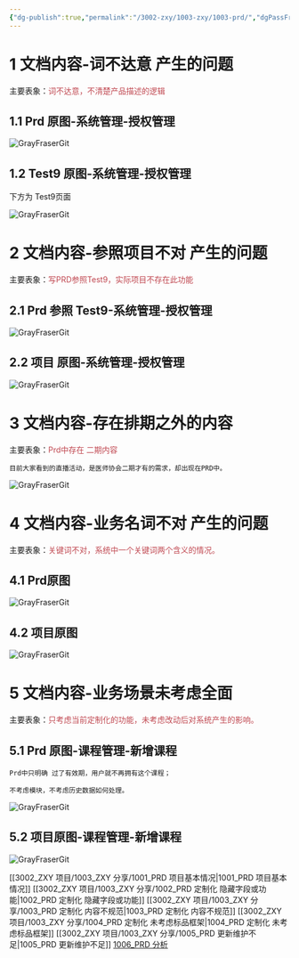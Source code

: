 ```yaml
---
{"dg-publish":true,"permalink":"/3002-zxy/1003-zxy/1003-prd/","dgPassFrontmatter":true}
---
```



# 1 文档内容-词不达意 产生的问题

主要表象：<font color="#c04851">词不达意，不清楚产品描述的逻辑</font>

## 1.1 Prd 原图-系统管理-授权管理

![GrayFraserGit](https://grayfraserpic.oss-accelerate.aliyuncs.com/PersonPic/20250101/202403141604320311.png)

## 1.2 Test9 原图-系统管理-授权管理

下方为 Test9页面

![GrayFraserGit](https://grayfraserpic.oss-accelerate.aliyuncs.com/PersonPic/20250101/202403141606310242.png)

# 2 文档内容-参照项目不对 产生的问题

主要表象：<font color="#c04851">写PRD参照Test9，实际项目不存在此功能</font>

## 2.1 Prd 参照 Test9-系统管理-授权管理

![GrayFraserGit](https://grayfraserpic.oss-accelerate.aliyuncs.com/PersonPic/20250101/202403141608144329.png)

## 2.2 项目 原图-系统管理-授权管理

![GrayFraserGit](https://grayfraserpic.oss-accelerate.aliyuncs.com/PersonPic/20250101/202403141625409750.png)

# 3 文档内容-存在排期之外的内容

主要表象：<font color="#c04851">Prd中存在 二期内容</font>

```
目前大家看到的直播活动，是医师协会二期才有的需求，却出现在PRD中。
```

![GrayFraserGit](https://grayfraserpic.oss-accelerate.aliyuncs.com/PersonPic/20250101/202403141702599279.png)

# 4 文档内容-业务名词不对 产生的问题

主要表象：<font color="#c04851">关键词不对，系统中一个关键词两个含义的情况。</font>

## 4.1 Prd原图

![GrayFraserGit](https://grayfraserpic.oss-accelerate.aliyuncs.com/PersonPic/20250101/202403141710275130.png)

## 4.2 项目原图

![GrayFraserGit](https://grayfraserpic.oss-accelerate.aliyuncs.com/PersonPic/20250101/202403141708187179.png)

# 5 文档内容-业务场景未考虑全面

主要表象：<font color="#c04851">只考虑当前定制化的功能，未考虑改动后对系统产生的影响。</font>

## 5.1 Prd 原图-课程管理-新增课程

```
Prd中只明确 过了有效期，用户就不再拥有这个课程；

不考虑模块，不考虑历史数据如何处理。
```

![GrayFraserGit](https://grayfraserpic.oss-accelerate.aliyuncs.com/PersonPic/20250101/202403141633128646.png)

## 5.2 项目原图-课程管理-新增课程

![GrayFraserGit](https://grayfraserpic.oss-accelerate.aliyuncs.com/PersonPic/20250101/202403141701130269.png)

[[3002_ZXY 项目/1003_ZXY 分享/1001_PRD 项目基本情况\|1001_PRD 项目基本情况]]
[[3002_ZXY 项目/1003_ZXY 分享/1002_PRD 定制化 隐藏字段或功能\|1002_PRD 定制化 隐藏字段或功能]]
[[3002_ZXY 项目/1003_ZXY 分享/1003_PRD 定制化 内容不规范\|1003_PRD 定制化 内容不规范]]
[[3002_ZXY 项目/1003_ZXY 分享/1004_PRD 定制化 未考虑标品框架\|1004_PRD 定制化 未考虑标品框架]]
[[3002_ZXY 项目/1003_ZXY 分享/1005_PRD 更新维护不足\|1005_PRD 更新维护不足]]
[1006_PRD 分析](1006_PRD%20分析.md)
